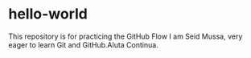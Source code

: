 # hello-world
This repository is for practicing the GitHub Flow
I am Seid Mussa, very eager to learn Git and GitHub.Aluta Continua.
